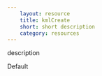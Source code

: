 ```yaml
---
    layout: resource
    title: kmlCreate
    short: short description
    category: resources
---
```


description

Default

